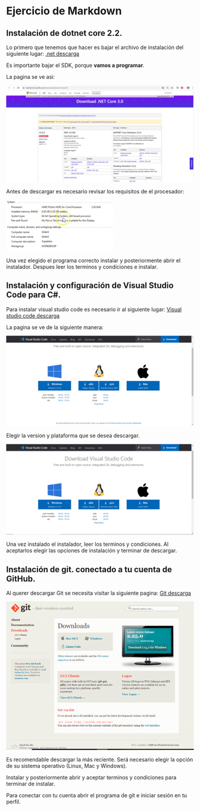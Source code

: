 #   Ejercicio de Markdown


##   Instalación de dotnet core 2.2. 
Lo primero que tenemos que hacer es bajar el 
archivo de instalación del siguiente lugar:
[.net descarga](https://dotnet.microsoft.com/download/dotnet-core/3.0)

Es importante bajar el SDK, porque **vamos a programar**.

La pagina se ve asi:

![Pagina .net core](.\Img\DotnetIMG.PNG "Captura")

Antes de descargar es necesario revisar los requisitos de el procesador:

![Requisitos del procesador](.\Img\System.PNG)

Una vez elegido el programa correcto instalar y posteriormente abrir el instalador.
Despues leer los terminos y condiciones e instalar.



##   Instalación y configuración de Visual Studio Code para C#.
Para instalar visual studio code es necesario ir al siguiente lugar:
[Visual studio code descarga](https://code.visualstudio.com/download) 

La pagina se ve de la siguiente manera:

![Pagina Visual studio Code](.\IMG\VSCode.PNG)

Elegir la version y plataforma que se desea descargar.

![Versiones](.\IMG\VSCTipo.PNG)

Una vez instalado el instalador, leer los terminos y condiciones.
Al aceptarlos elegir las opciones de instalación y terminar de descargar.




##   Instalación de git. conectado a tu cuenta de GitHub.
Al querer descargar Git se necesita visitar la siguiente pagina:
[Git descarga](https://git-scm.com/downloads)

![Pagina de Git.](.\IMG\Git.PNG)

Es recomendable descargar la más reciente.
Será necesario elegir la opción de su sistema operativo (Linux, Mac y Windows).

Instalar y posteriormente abrir y aceptar 
terminos y condiciones para terminar de instalar.

Para conectar con tu cuenta abrir el programa de git e iniciar sesión en tu perfil.